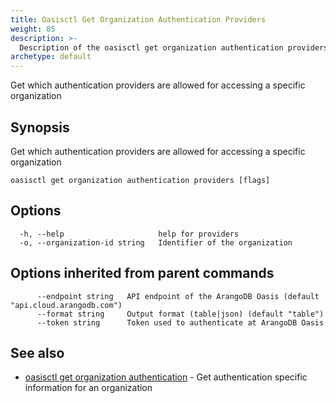 ```yaml
---
title: Oasisctl Get Organization Authentication Providers
weight: 85
description: >-
  Description of the oasisctl get organization authentication providers command
archetype: default
---
```

Get which authentication providers are allowed for accessing a specific organization

## Synopsis

Get which authentication providers are allowed for accessing a specific organization

```
oasisctl get organization authentication providers [flags]
```

## Options

```
  -h, --help                     help for providers
  -o, --organization-id string   Identifier of the organization
```

## Options inherited from parent commands

```
      --endpoint string   API endpoint of the ArangoDB Oasis (default "api.cloud.arangodb.com")
      --format string     Output format (table|json) (default "table")
      --token string      Token used to authenticate at ArangoDB Oasis
```

## See also

* [oasisctl get organization authentication](get-organization-authentication.md)	 - Get authentication specific information for an organization

